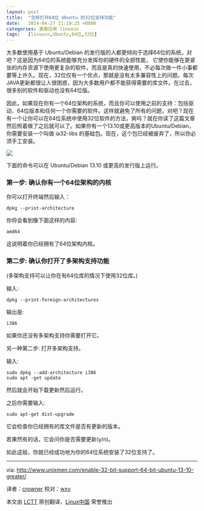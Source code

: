 ```yaml
---
layout: post
title:	"怎样打开64位 Ubuntu 的32位支持功能"
date:	2014-04-27 11:19:25 +0800 
categories:	桌面应用 linuxcn 
tags:	[linuxcn,Ubuntu,64位,32位]
---
```



大多数使用基于 Ubuntu/Debian 的发行版的人都更倾向于选择64位的系统，对吧？这是因为64位的系统能够充分发挥你的硬件的全部性能， 它使你能够在更紧张的内存资源下使用更复杂的软件，而且是真的快速使用，不必每次做一件小事都要等上许久。现在，32位仅有一个优点，那就是没有太多兼容性上的问题。每次JAVA更新都很让人很困惑，因为大多数用户都不能获得需要的库文件。在过去，很多别的软件和驱动也没有64位版。


因此，如果现在你有一个64位架构的系统，而且你可以使用之前的支持：包括驱动、64位版本和任何一个你需要的软件。这样就避免了所有的问题，对吧？现在有一个让你可以在64位系统中使用32位软件的方法，爽吗？就在你读了这篇文章然后照着做了之后就可以了。如果你有一个13.10或更高版本的Ubuntu/Debian，你需要安装一个叫做 ia32-libs 的基础包。现在，这个包已经被废弃了，所以你必须手工安装。


![](/Asserts/Images//attachment/album/201404/27/111927v6d7n67d6fh4im6r.png)


下面的命令可以在 Ubuntu/Debian 13.10 或更高的发行版上运行。


### 第一步: 确认你有一个64位架构的内核


你可以打开终端然后输入：



```
dpkg --print-architecture

```

你将会看到像下面这样的内容:



```
amd64

```

这说明着你已经拥有了64位架构内核。


### 第二步: 确认你打开了多架构支持功能


(多架构支持可以让你在有64位库的情况下使用32位库。)


输入:



```
dpkg --print-foreign-architectures

```

输出是:



```
i386

```

如果你还没有多架构支持你需要打开它。


另一种第二步: 打开多架构支持。


输入:



```
sudo dpkg --add-architecture i386
sudo apt -get update

```

然后就会开始下载更新然后运行。


之后你需要输入:



```
sudo apt-get dist-upgrade

```

它会检查你已经拥有的库文件是否有更新的版本。


若果然有的话，它会问你是否需要更新(y/n)。


如此这般，你就已经成功地为你的64位系统安装了32位支持了。




---


via: <http://www.unixmen.com/enable-32-bit-support-64-bit-ubuntu-13-10-greater/>


译者：[crowner](https://github.com/crowner) 校对：[wxy](https://github.com/wxy)


本文由 [LCTT](https://github.com/LCTT/TranslateProject) 原创翻译，[Linux中国](http://linux.cn/) 荣誉推出
